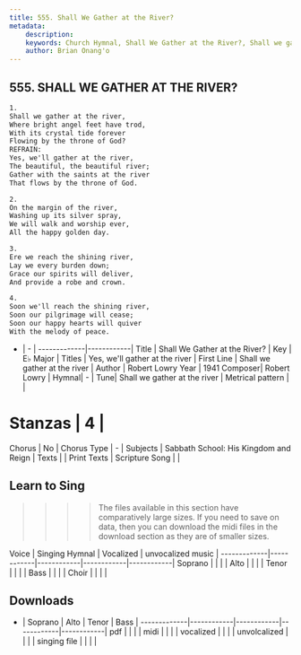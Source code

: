 ```yaml
---
title: 555. Shall We Gather at the River?
metadata:
    description: 
    keywords: Church Hymnal, Shall We Gather at the River?, Shall we gather at the river, Yes, we'll gather at the river
    author: Brian Onang'o
---
```



## 555. SHALL WE GATHER AT THE RIVER?

```txt
1.
Shall we gather at the river,
Where bright angel feet have trod,
With its crystal tide forever
Flowing by the throne of God?
REFRAIN:
Yes, we'll gather at the river,
The beautiful, the beautiful river;
Gather with the saints at the river
That flows by the throne of God.

2.
On the margin of the river,
Washing up its silver spray,
We will walk and worship ever,
All the happy golden day.

3.
Ere we reach the shining river,
Lay we every burden down;
Grace our spirits will deliver,
And provide a robe and crown.

4.
Soon we'll reach the shining river,
Soon our pilgrimage will cease;
Soon our happy hearts will quiver
With the melody of peace.
```

- |   -  |
-------------|------------|
Title | Shall We Gather at the River? |
Key | E♭ Major |
Titles | Yes, we'll gather at the river |
First Line | Shall we gather at the river |
Author | Robert Lowry
Year | 1941
Composer| Robert Lowry |
Hymnal|  - |
Tune| Shall we gather at the river |
Metrical pattern | |
# Stanzas | 4 |
Chorus | No |
Chorus Type | - |
Subjects | Sabbath School: His Kingdom and Reign |
Texts |  |
Print Texts | 
Scripture Song |  |
  
## Learn to Sing

>>>> The files available in this section have comparatively large sizes. If you need to save on data, then you can download the midi files in the download section as they are of smaller sizes.

Voice |  Singing Hymnal | Vocalized | unvocalized music |
-------------|------------|------------|------------|------------|
Soprano | | | |
Alto | | | |
Tenor | | | |
Bass | | | |
Choir | | | |

## Downloads

- |  Soprano | Alto | Tenor | Bass |
-------------|------------|------------|------------|------------|
pdf | | | |
midi | | | |
vocalized | | | |
unvolcalized | | | |
singing file | | | |
  
